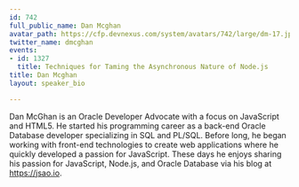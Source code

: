 ```yaml
---
id: 742
full_public_name: Dan Mcghan
avatar_path: https://cfp.devnexus.com/system/avatars/742/large/dm-17.jpg?1511234883
twitter_name: dmcghan
events:
- id: 1327
  title: Techniques for Taming the Asynchronous Nature of Node.js
title: Dan Mcghan
layout: speaker_bio

---
```

Dan McGhan is an Oracle Developer Advocate with a focus on JavaScript and HTML5. He started his programming career as a back-end Oracle Database developer specializing in SQL and PL/SQL. Before long, he began working with front-end technologies to create web applications where he quickly developed a passion for JavaScript. These days he enjoys sharing his passion for JavaScript, Node.js, and Oracle Database via his blog at https://jsao.io.
